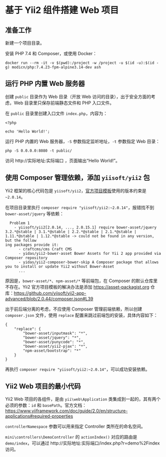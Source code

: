 # 基于 Yii2 组件搭建 Web 项目

## 准备工作

新建一个项目目录。

安装 PHP 7.4 和 Composer，或使用 Docker：

    docker run --rm -it -v $(pwd):/project -w /project -u $(id -u):$(id -g) modicn/php:7.4.23-fpm-alpine3.14-dev ash

## 运行 PHP 内置 Web 服务器

创建 `public` 目录作为 Web 目录（开放 Web 访问的目录），出于安全方面的考虑，Web 目录里只保存前端静态文件和 PHP 入口文件。

在 `public` 目录里创建入口文件 `index.php`，内容为：

    <?php

    echo 'Hello World!';

运行 PHP 内置的 Web 服务器，`-S` 参数指定监听地址，`-t` 参数指定 Web 目录：

    php -S 0.0.0.0:8080 -t public/

访问 http://实际地址:实际端口 ，页面输出“Hello World!”。

## 使用 Composer 管理依赖，添加 `yiisoft/yii2` 包

Yii2 框架的核心代码包是 `yiisoft/yii2`，[官方项目模板](https://github.com/yiisoft/yii2-app-advanced)使用的版本约束是`~2.0.14`。

在项目目录里执行 `composer require "yiisoft/yii2:~2.0.14"`，报错找不到 `bower-asset/jquery` 等依赖：

```
  Problem 1
    - yiisoft/yii2[2.0.14, ..., 2.0.15.1] require bower-asset/jquery 3.2.*@stable | 3.1.*@stable | 2.2.*@stable | 2.1.*@stable | 1.11.*@stable | 1.12.*@stable -> could not be found in any version, but the follow
ing packages provide it:
      - craftcms/cms Craft CMS
      - yidas/yii2-bower-asset Bower Assets for Yii 2 app provided via Composer repository
      - yidas/yii2-composer-bower-skip A Composer package that allows you to install or update Yii2 without Bower-Asset
      ...
```

原因是，`bower-asset/*`、`npm-asset/*` 等前端包，在 Composer 的默认仓库里不存在。Yii2 官方项目模板的解决办法是添加 https://asset-packagist.org 仓库：https://github.com/yiisoft/yii2-app-advanced/blob/2.0.44/composer.json#L39

出于前后端分离的考虑，不应使用 Composer 管理前端依赖，所以创建 `composer.json` 文件，使用 `replace` 配置来跳过前端包的安装，具体内容如下：

```
{
    "replace": {
        "bower-asset/inputmask": "*",
        "bower-asset/jquery": "*",
        "bower-asset/punycode": "*",
        "bower-asset/yii2-pjax": "*",
        "npm-asset/bootstrap": "*"
    }
}
```

再执行 `composer require "yiisoft/yii2:~2.0.14"`，可以成功安装依赖。

## Yii2 Web 项目的最小代码

Yii2 Web 项目的各组件，是由 `yii\web\Application` 类集成到一起的，其有两个必须的参数：`id` 和 `basePath`。官方文档：https://www.yiiframework.com/doc/guide/2.0/en/structure-applications#required-properties

`controllerNamespace` 参数可以用来指定 Controller 类所在的命名空间。

`mini\controllers\DemoController` 的 `actionIndex()` 对应的路由是 `demo/index`，可以通过 http://实际地址:实际端口/index.php?r=demo%2Findex 访问。
